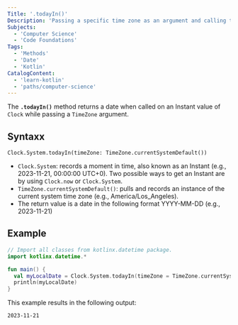 ```yaml
---
Title: '.todayIn()'
Description: 'Passing a specific time zone as an argument and calling this method on an Instant value of Clock will return a date.'
Subjects:
  - 'Computer Science'
  - 'Code Foundations'
Tags:
  - 'Methods'
  - 'Date'
  - 'Kotlin'
CatalogContent:
  - 'learn-kotlin'
  - 'paths/computer-science'
---
```


The **`.todayIn()`** method returns a date when called on an Instant value of `Clock` while passing a `TimeZone` argument.

## Syntaxx

```pseudo
Clock.System.todayIn(timeZone: TimeZone.currentSystemDefault())
```

- `Clock.System`: records a moment in time, also known as an Instant (e.g., 2023-11-21, 00:00:00 UTC+0). Two possible ways to get an Instant are by using `Clock.now` or `Clock.System`.
- `TimeZone.currentSystemDefault()`: pulls and records an instance of the current system time zone (e.g., America/Los_Angeles).
- The return value is a date in the following format YYYY-MM-DD (e.g., 2023-11-21)

## Example

```kotlin
// Import all classes from kotlinx.datetime package.
import kotlinx.datetime.* 

fun main() {
  val myLocalDate = Clock.System.todayIn(timeZone = TimeZone.currentSystemDefault())
  println(myLocalDate)
}
```

This example results in the following output:

```shell
2023-11-21
```